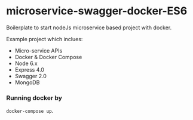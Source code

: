 # microservice-swagger-docker-ES6

Boilerplate to start nodeJs microservice based project with docker.

Example project which inclues:
- Micro-service APIs
- Docker & Docker Compose
- Node 6.x
- Express 4.0
- Swagger 2.0
- MongoDB

### Running docker by
`docker-compose up`.